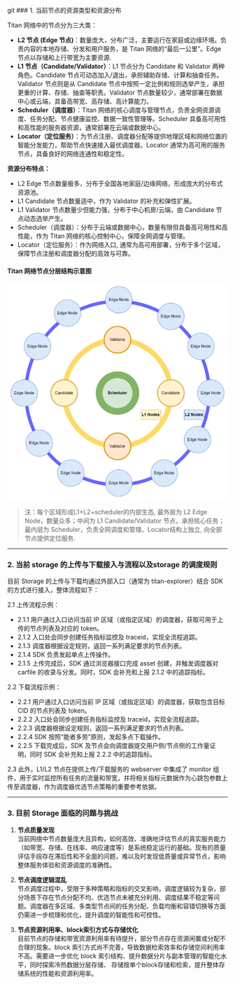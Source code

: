 git ### 1. 当前节点的资源类型和资源分布

Titan 网络中的节点分为三大类：

- **L2 节点 (Edge 节点)**：数量庞大，分布广泛，主要运行在家庭或边缘环境。负责内容的本地存储、分发和用户服务，是 Titan 网络的“最后一公里”。Edge 节点以存储和上行带宽为主要资源.
- **L1 节点（Candidate/Validator）**：L1 节点分为 Candidate 和 Validator 两种角色。Candidate 节点可动态加入/退出，承担辅助存储、计算和抽查任务。Validator 节点则是从 Candidate 节点中按照一定比例和规则选举产生，承担更重的计算、存储、抽查等职责。Validator 节点数量较少，通常部署在数据中心或云端，具备高带宽、高存储、高计算能力。
- **Scheduler（调度器）**：Titan 网络的核心调度与管理节点，负责全网资源调度、任务分配、节点健康监控、数据一致性管理等。Scheduler 具备高可用性和高性能的服务器资源，通常部署在云端或数据中心。
- **Locator（定位服务）**：为节点注册、调度器分配等提供地理区域和网络位置的智能分发能力，帮助节点快速接入最优调度器。Locator 通常为高可用的服务节点，具备良好的网络连通性和稳定性。

**资源分布特点：**
- L2 Edge 节点数量极多，分布于全国各地家庭/边缘网络，形成庞大的分布式资源池。
- L1 Candidate 节点数量适中，作为 Validator 的补充和弹性扩展。
- L1 Validator 节点数量少但能力强，分布于中心机房/云端，由 Candidate 节点动态选举产生。
- Scheduler（调度器）：分布于云端或数据中心，数量有限但具备高可用性和高性能，作为 Titan 网络的核心控制中心，保障全网调度与管理。
- Locator（定位服务）：作为网络入口, 通常为高可用部署，分布于多个区域，保障节点注册和调度器分配的高效与可靠。


#### Titan 网络节点分层结构示意图

![Titan 网络节点分层结构](image.png)

> 注：每个区域形成L1+L2+scheduler的内部生态, 最外层为 L2 Edge Node，数量众多；中间为 L1 Candidate/Validator 节点，承担核心任务；最内层为 Scheduler，负责全网调度和管理。Locator结构上独立, 向全部节点提供定位服务.


---

### 2. 当前 storage 的上传与下载接入与流程以及storage 的调度规则

 目前 Storage 的上传与下载均通过外部入口（通常为 titan-explorer）结合 SDK 的方式进行接入，整体流程如下：

2.1 上传流程示例：
- 2.1.1 用户通过入口访问当前 IP 区域（或指定区域）的调度器，获取可用于上传的节点列表及对应的 token。
- 2.1.2 入口处会同步创建任务指标监控及 traceid，实现全流程追踪。
- 2.1.3 调度器根据设定规则，返回一系列满足要求的节点列表。
- 2.1.4 SDK 负责发起单点上传操作。
- 2.1.5 上传完成后，SDK 通过浏览器接口完成 asset 创建，并触发调度器对 carfile 的收录与分发。同时，SDK 会补充和上报 2.1.2 中的追踪指标。

2.2 下载流程示例：
- 2.2.1 用户通过入口访问当前 IP 区域（或指定区域）的调度器，获取包含目标 CID 的节点列表及 token。
- 2.2.2 入口处会同步创建任务指标监控及 traceid，实现全流程追踪。
- 2.2.3 调度器根据设定规则，返回一系列满足要求的节点列表。
- 2.2.4 SDK 按照“能者多劳”原则，发起多点下载操作。
- 2.2.5 下载完成后，SDK 及节点会向调度器提交用户侧/节点侧的工作量证明，同时 SDK 会补充和上报 2.2.2 中的追踪指标。

2.3 此外，L1/L2 节点在提供上传/下载服务的 webserver 中集成了 monitor 组件，用于实时监控所有任务的流量和带宽，并将相关指标元数据作为心跳包参数上传至调度器，作为调度器优选节点策略的重要参考依据。



---

### 3. 目前 Storage 面临的问题与挑战

1. **节点质量发现**  
当前网络中节点数量庞大且异构，如何高效、准确地评估节点的真实服务能力（如带宽、存储、在线率、响应速度等）是系统稳定运行的基础。现有的质量评估手段存在滞后性和不全面的问题，难以及时发现低质量或异常节点，影响整体服务体验和资源调度的准确性。

2. **节点调度逻辑混乱**  
节点调度过程中，受限于多种策略和指标的交叉影响，调度逻辑较为复杂，部分场景下存在节点分配不均、优选节点未被充分利用、调度结果不稳定等问题。调度器在多区域、多类型节点间的任务分配、负载均衡和容错切换等方面仍需进一步梳理和优化，提升调度的智能性和可控性。

3. **节点资源利用率、block索引方式与存储优化**  
目前节点的存储和带宽资源利用率有待提升，部分节点存在资源闲置或分配不合理的现象。block 索引方式尚不完善，导致数据检索效率和存储空间利用率不高。需要进一步优化 block 索引结构、提升数据分片与副本管理的智能化水平，同时探索冷热数据分层存储、 存储按单个block存储和检索，提升整体存储系统的性能和资源利用率。 